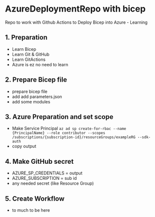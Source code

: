 # AzureDeploymentRepo with bicep
Repo to work with Github Actions to Deploy Bicep into Azure - Learning

## 1. Preparation
  - Learn Bicep
  - Learn Git & GitHub
  - Learn GitActions
  - Azure is ez no need to learn

## 2. Prepare Bicep file
  - prepare bicep file
  - add add parameters.json
  - add some modules

## 3. Azure Preparation and set scope
  - Make Service Principal ``` az ad sp create-for-rbac --name {PrincipalName} --role contributor --scopes /subscriptions/{subscription-id}/resourceGroups/exampleRG --sdk-auth ```
  - copy output
## 4. Make GitHub secret
  - AZURE_SP_CREDENTIALS = output
  - AZURE_SUBSCRIPTION = sub id
  - any needed secret (like Resource Group)

## 5. Create Workflow
  - to much to be here
